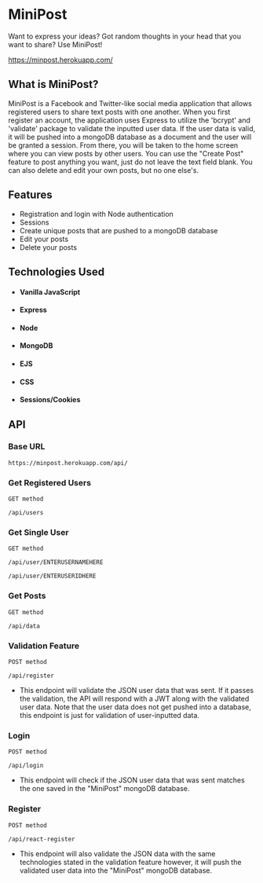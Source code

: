 ﻿# MiniPost

Want to express your ideas? Got random thoughts in your head that you want to share? Use MiniPost!

https://minpost.herokuapp.com/

## What is MiniPost?

MiniPost is a Facebook and Twitter-like social media application that allows registered users to share text posts with one another. When you first register an account, the application uses Express to utilize the 'bcrypt' and 'validate' package to validate the inputted user data. If the user data is valid, it will be pushed into a mongoDB database as a document and the user will be granted a session. From there, you will be taken to the home screen where you can view posts by other users. You can use the "Create Post" feature to post anything you want, just do not leave the text field blank. You can also delete and edit your own posts, but no one else's.

## Features

- Registration and login with Node authentication
- Sessions
- Create unique posts that are pushed to a mongoDB database
- Edit your posts
- Delete your posts

## Technologies Used
- #### Vanilla JavaScript
- #### Express
- #### Node
- #### MongoDB
- #### EJS
- #### CSS
- #### Sessions/Cookies

## API

### Base URL
```
https://minpost.herokuapp.com/api/
```

### Get Registered Users
```
GET method

/api/users
```
### Get Single User
```
GET method

/api/user/ENTERUSERNAMEHERE

/api/user/ENTERUSERIDHERE
```

### Get Posts
```
GET method

/api/data
```

### Validation Feature
```
POST method

/api/register
```
- This endpoint will validate the JSON user data that was sent. If it passes the validation, the API will respond with a JWT along with the validated user data. Note that the user data does not get pushed into a database, this endpoint is just for validation of user-inputted data.

### Login
```
POST method

/api/login
```
- This endpoint will check if the JSON user data that was sent matches the one saved in the "MiniPost" mongoDB database.

### Register
```
POST method

/api/react-register
```
- This endpoint will also validate the JSON data with the same technologies stated in the validation feature however, it will push the validated user data into the "MiniPost" mongoDB database.

